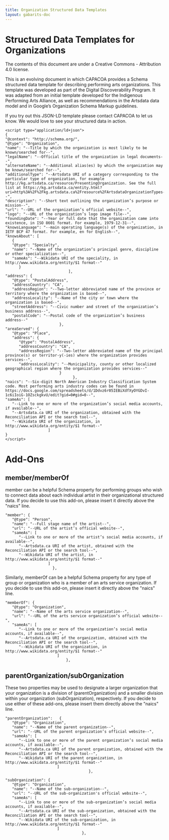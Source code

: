 ```yaml
---
title: Organization Structured Data Templates
layout: gabarits-doc
---
```


Structured Data Templates for Organizations
=====================================

The contents of this document are under a Creative Commons - Attribution 4.0 license.

This is an evolving document in which CAPACOA provides a Schema structured data template for describing performing arts organizations. This template was developed as part of the Digital Discoverability Program. It was adapted from an initial template developed for the Indigenous Performing Arts Alliance, as well as recommendations in the Artsdata data model and in Google’s Organization Schema Markup guidelines.

If you try out this JSON-LD template please contact CAPACOA to let us know. We would love to see your structured data in action.

```
<script type="application/ld+json">
{
"@context": "http://schema.org/", 
"@type": "Organization",
"name": "--Title by which the organization is most likely to be known/searched for--",
"legalName": "--Official title of the organization in legal documents--",
"alternateName": "--Additional alias(es) by which the organization may be known/searched for--",
"additionalType": "--Artsdata URI of a category corresponding to the particular type of organization, for example http://kg.artsdata.ca/resource/PresentingOrganization. See the full list at https://kg.artsdata.ca/entity.html?uri=http%3A%2F%2Fkg.artsdata.ca%2Fresource%2FArtsdataOrganizationTypes--",
"description": "--Short text outlining the organization’s purpose or mission--",
"url": "--URL of the organization’s official website--",
"logo": "--URL of the organization’s logo image file--",
"foundingDate": "--Year or full date that the organization came into existence, in ISO 8601 format. For example, 1979-12-31--",
"knowsLanguage": "--main operating language(s) of the organization, in IETF BCP 47 format. For example, en for English--",
"knowsAbout": [
   {
   "@type": "Specialty",
   "name": "--Name of the organization’s principal genre, discipline or other specialization--",
   "sameAs": "--Wikidata URI of the speciality, in http://www.wikidata.org/entity/$1 format--"
      }
                            ],
"address": {
   "@type": "PostalAddress",
   "addressCountry": "CA",
   "addressRegion": "--Two-letter abbreviated name of the province or territory where the organization is based--",
   "addressLocality": "--Name of the city or town where the organization is based--",
   "streetAddress": "--Civic number and street of the organization’s business address--",
   "postalCode": "--Postal code of the organization’s business address--"
                        },
"areaServed": {
   "@type": "Place",
   "address": {
      "@type": "PostalAddress",
      "addressCountry": "CA",
      "addressRegion": "--Two-letter abbreviated name of the principal province(s) or territor-y(-ies) where the organization provides services--",
      "addressLocality": "--Municipality, county or other localized geographical region where the organization provides services--"
                        }
                              },
"naics": "--Six-digit North American Industry Classification System code. Most performing arts industry codes can be found in https://docs.google.com/spreadsheets/d/1Ddvz6r05IEBiXdfXyOYGDvI-1c6iIoiG-1OZsckgkvU/edit?gid=0#gid=0--",
"sameAs": [
   "--Link to one or more of the organization’s social media accounts, if available--",
   "--Artsdata.ca URI of the organization, obtained with the Reconciliation API or the search tool--",
   "--Wikidata URI of the organization, in http://www.wikidata.org/entity/$1 format--"
                   ]
}
</script>
```

# Add-Ons

## member/memberOf
member can be a helpful Schema property for performing groups who wish to connect data about each individual artist in their organizational structured data. If you decide to use this add-on, please insert it directly above the "naics" line.

```
"member": {
   "@type": "Person",
   "name": "--Full stage name of the artist--",
   "url": "--URL of the artist’s official website--",
   "sameAs": [
      "--Link to one or more of the artist’s social media accounts, if available--",
      "--Artsdata.ca URI of the artist, obtained with the Reconciliation API or the search tool--",
      "--Wikidata URI of the artist, in http://www.wikidata.org/entity/$1 format--"
                   ]
                     },	
```

Similarly, memberOf can be a helpful Schema property for any type of group or organization who is a member of an arts service organization. If you decide to use this add-on, please insert it directly above the "naics" line.

```
"memberOf": {
   "@type": "Organization",
   "name": "--Name of the arts service organization--",
   "url": "--URL of the arts service organization’s official website--",
   "sameAs": [
      "--Link to one or more of the organization’s social media accounts, if available--",
      "--Artsdata.ca URI of the organization, obtained with the Reconciliation API or the search tool--",
      "--Wikidata URI of the organization, in http://www.wikidata.org/entity/$1 format--"
                       ]
                           },
```

## parentOrganization/subOrganization

These two properties may be used to designate a larger organization that your organization is a division of (parentOrganization) and a smaller division within your organization (subOrganization), respectively. If you decide to use either of these add-ons, please insert them directly above the "naics" line.

```
"parentOrganization":	{
   "@type": "Organization",
   "name": "--Name of the parent organization--",
   "url": "--URL of the parent organization’s official website--",
   "sameAs": [
      "--Link to one or more of the parent organization’s social media accounts, if available--",
      "--Artsdata.ca URI of the parent organization, obtained with the Reconciliation API or the search tool--",
      "--Wikidata URI of the parent organization, in http://www.wikidata.org/entity/$1 format--"
                       ]
                                     },
```

```
"subOrganization": {
   "@type": "Organization",
   "name": "--Name of the sub-organization--",
   "url": "--URL of the sub-organization's official website--",
   "sameAs": [
      "--Link to one or more of the sub-organization’s social media accounts, if available--",
      "--Artsdata.ca URI of the sub-organization, obtained with the Reconciliation API or the search tool--",
      "--Wikidata URI of the sub-organization, in http://www.wikidata.org/entity/$1 format--"
                       ]
                                  },
```

